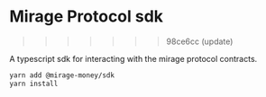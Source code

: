 # Mirage Protocol sdk
>>>>>>> 98ce6cc (update)

A typescript sdk for interacting with the mirage protocol contracts.

```zsh
yarn add @mirage-money/sdk
yarn install
```
